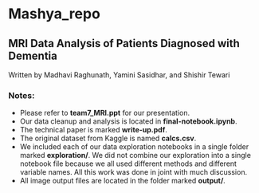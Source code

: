 # Mashya_repo

## MRI Data Analysis of Patients Diagnosed with Dementia
Written by Madhavi Raghunath, Yamini Sasidhar, and Shishir Tewari

### Notes:
* Please refer to **team7_MRI.ppt** for our presentation.
* Our data cleanup and analysis is located in **final-notebook.ipynb**.
* The technical paper is marked **write-up.pdf**.
* The original dataset from Kaggle is named **calcs.csv**.
* We included each of our data exploration notebooks in a single folder marked **exploration/**. We did not combine our exploration into a single notebook file because we all used different methods and different variable names. All this work was done in joint with much discussion.
* All image output files are located in the folder marked **output/**.
